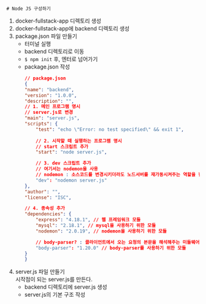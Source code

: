    # Node JS 구성하기
1. docker-fullstack-app 디렉토리 생성
2. docker-fullstack-app에 backend 디렉토리 생성
3. package.json 파일 만들기
    - 터미널 실행
    - backend 디렉토리로 이동
    - ```$ npm init``` 후, 엔터로 넘어가기
    - package.json 작성
        ```json
        // package.json
        {
        "name": "backend",
        "version": "1.0.0",
        "description": "",
        // 1. 메인 프로그램 명시
        // server.js로 변경
        "main": "server.js",
        "scripts": {
            "test": "echo \"Error: no test specified\" && exit 1",
            
            // 2. 시작할 때 실행하는 프로그램 명시
            // start 스크립트 추가
            "start": "node server.js",

            // 3. dev 스크립트 추가
            // 여기서는 nodemon을 사용
            // nodemon : 소스코드를 변경시키더라도 노드서버를 재가동시켜주는 역할을 한다.
            "dev": "nodemon server.js"
        },
        "author": "",
        "license": "ISC",
        
        // 4. 종속성 추가
        "dependencies": {
            "express": "4.18.1", // 웹 프레임워크 모듈
            "mysql": "2.18.1", // mysql을 사용하기 위한 모듈
            "nodemon": "2.0.19", // nodemon을 사용하기 위한 모듈

            // body-parser? : 클라이언트에서 오는 요청의 본문을 해석해주는 미들웨어
            "body-parser": "1.20.0" // body-parser를 사용하기 위한 모듈
        }
        }
        ```
4. server.js 파일 만들기<br>
시작점이 되는 server.js를 만든다.
    - backend 디렉토리에 server.js 생성
    - server.js의 기본 구조 작성
    ```
    ```